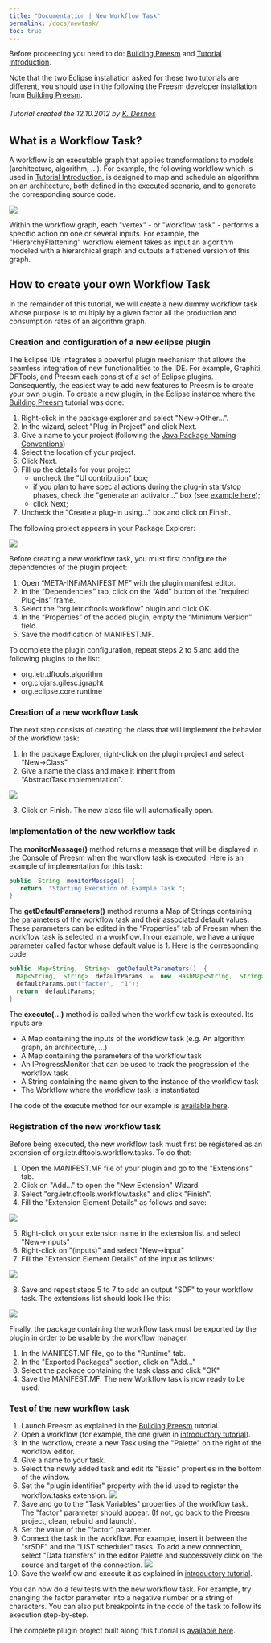 ```yaml
---
title: "Documentation | New Workflow Task"
permalink: /docs/newtask/
toc: true
---
```


Before proceeding you need to do: [Building Preesm](/docs/buildpreesm) and [Tutorial Introduction](/tutos/intro).

Note that the two Eclipse installation asked for these two tutorials are different, you should use in the following the Preesm developer installation from [Building Preesm](/docs/buildpreesm).

###### Tutorial created the 12.10.2012 by [K. Desnos](mailto:kdesnos@insa-rennes.fr)

## What is a Workflow Task?

A workflow is an executable graph that applies transformations to models (architecture, algorithm, ...). For example, the following workflow which is used in [Tutorial Introduction](/tutos/intro), is designed to map and schedule an algorithm on an architecture, both defined in the executed scenario, and to generate the corresponding source code.

![](/assets/docs/03-newtask-assets/workflow-example.png)

Within the workflow graph, each "vertex" - or "workflow task" - performs a specific action on one or several inputs. For example, the "HierarchyFlattening" workflow element takes as input an algorithm modeled with a hierarchical graph and outputs a flattened version of this graph.

## How to create your own Workflow Task

In the remainder of this tutorial, we will create a new dummy workflow task whose purpose is to multiply by a given factor all the production and consumption rates of an algorithm graph.

### Creation and configuration of a new eclipse plugin

The Eclipse IDE integrates a powerful plugin mechanism that allows the seamless integration of new functionalities to the IDE. For example, Graphiti, DFTools, and Preesm each consist of a set of Eclipse plugins. Consequently, the easiest way to add new features to Preesm is to create your own plugin. To create a new plugin, in the Eclipse instance where the [Building Preesm](/docs/buildpreesm) tutorial was done:

1.  Right-click in the package explorer and select "New->Other...".
2.  In the wizard, select "Plug-in Project" and click Next.
3.  Give a name to your project (following the [Java Package Naming Conventions](http://java.about.com/od/javasyntax/a/nameconventions.htm))
4.  Select the location of your project.
5.  Click Next.
6.  Fill up the details for your project
    *   uncheck the "UI contribution" box;
    *   if you plan to have special actions during the plug-in start/stop phases, check the "generate an activator..." box (see [example here](http://www.vogella.com/tutorials/OSGi/article.html#tutorial-using-the-activator-and-exporting-your-bundle));
    *   click Next;
7.  Uncheck the "Create a plug-in using..." box and click on Finish.

The following project appears in your Package Explorer:

![](/assets/docs/03-newtask-assets/screenshot_plugin_3.png)

Before creating a new workflow task, you must first configure the dependencies of the plugin project:

1.  Open “META-INF/MANIFEST.MF” with the plugin manifest editor.
2.  In the “Dependencies” tab, click on the “Add” button of the “required Plug-ins” frame.
3.  Select the “org.ietr.dftools.workflow” plugin and click OK.
4.  In the “Properties” of the added plugin, empty the “Minimum Version” field.
5.  Save the modification of MANIFEST.MF.

To complete the plugin configuration, repeat steps 2 to 5 and add the following plugins to the list:

*   org.ietr.dftools.algorithm
*   org.clojars.gilesc.jgrapht
*   org.eclipse.core.runtime

### Creation of a new workflow task

The next step consists of creating the class that will implement the behavior of the workflow task:

1.  In the package Explorer, right-click on the plugin project and select “New->Class”
2.  Give a name the class and make it inherit from “AbstractTaskImplementation”.

![](/assets/docs/03-newtask-assets/screenshot_task_1.png)

3.  Click on Finish. The new class file will automatically open.

### Implementation of the new workflow task

The **monitorMessage()** method returns a message that will be displayed in the Console of Preesm when the workflow task is executed. Here is an example of implementation for this task:

```java
public  String  monitorMessage()  {  
   return  "Starting Execution of Example Task ";  
}
```

The **getDefaultParameters()** method returns a Map of Strings containing the parameters of the workflow task and their associated default values. These parameters can be edited in the “Properties” tab of Preesm when the workflow task is selected in a workflow. In our example, we have a unique parameter called factor whose default value is 1. Here is the corresponding code:

```java
public  Map<String,  String>  getDefaultParameters()  {  
  Map<String,  String>  defaultParams  =  new  HashMap<String,  String>();  
  defaultParams.put("factor",  "1");  
  return  defaultParams;  
}
```

The **execute(...)** method is called when the workflow task is executed. Its inputs are:

*   A Map containing the inputs of the workflow task (e.g. An algorithm graph, an architecture, ...)
*   A Map containing the parameters of the workflow task
*   An IProgressMonitor that can be used to track the progression of the workflow task
*   A String containing the name given to the instance of the workflow task
*   The Workflow where the workflow task is instantiated

The code of the execute method for our example is [available here](/assets/docs/03-newtask-assets/exampletask.java).

### Registration of the new workflow task

Before being executed, the new workflow task must first be registered as an extension of org.ietr.dftools.workflow.tasks. To do that:

1.  Open the MANIFEST.MF file of your plugin and go to the "Extensions" tab.
2.  Click on "Add..." to open the "New Extension" Wizard.
3.  Select "org.ietr.dftools.workflow.tasks" and click "Finish".
4.  Fill the "Extension Element Details" as follows and save:

![](/assets/docs/03-newtask-assets/screenshot_task_2.png)

5.  Right-click on your extension name in the extension list and select "New->inputs"
6.  Right-click on "(inputs)" and select "New->input"
7.  Fill the "Extension Element Details" of the input as follows:

![](/assets/docs/03-newtask-assets/screenshot_task_3.png)

8.  Save and repeat steps 5 to 7 to add an output "SDF" to your workflow task. The extensions list should look like this:

![](/assets/docs/03-newtask-assets/screenshot_task_4.png)

Finally, the package containing the workflow task must be exported by the plugin in order to be usable by the workflow manager.

1.  In the MANIFEST.MF file, go to the "Runtime" tab.
2.  In the "Exported Packages" section, click on "Add..."
3.  Select the package containing the task class and click "OK"
4.  Save the MANIFEST.MF. The new Workflow task is now ready to be used.

### Test of the new workflow task

1.  Launch Preesm as explained in the [Building Preesm](/docs/buildpreesm#execution-of-preesm) tutorial.
2.  Open a workflow (for example, the one given in [introductory tutorial](/tutos/intro/)).
3.  In the workflow, create a new Task using the "Palette" on the right of the workflow editor.
4.  Give a name to your task.
5.  Select the newly added task and edit its "Basic" properties in the bottom of the window.
6.  Set the "plugin identifier" property with the id used to register the workflow.tasks extension.
![](/assets/docs/03-newtask-assets/screenshot_task_5.png)
7.  Save and go to the "Task Variables" properties of the workflow task. The "factor" parameter should appear. (If not, go back to the Preesm project, clean, rebuild and launch).
8.  Set the value of the "factor" parameter.
9.  Connect the task in the workflow. For example, insert it between the "srSDF" and the "LIST scheduler" tasks. To add a new connection, select "Data transfers" in the editor Palette and successively click on the source and target of the connection.
![](/assets/docs/03-newtask-assets/screenshot_task_6.png)
10.  Save the workflow and execute it as explained in [introductory tutorial](/tutos/intro/).

You can now do a few tests with the new workflow task. For example, try changing the factor parameter into a negative number or a string of characters. You can also put breakpoints in the code of the task to follow its execution step-by-step.

The complete plugin project built along this tutorial is [available here](/assets/docs/03-newtask-assets/org.ietr.preesm.tutorial.example.zip).
